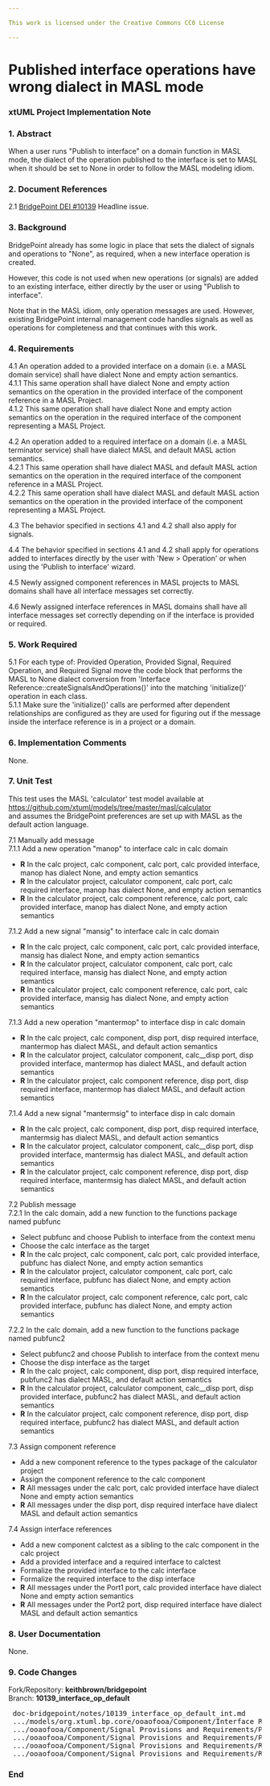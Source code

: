 ```yaml
---

This work is licensed under the Creative Commons CC0 License

---
```


# Published interface operations have wrong dialect in MASL mode
### xtUML Project Implementation Note

### 1. Abstract

When a user runs "Publish to interface" on a domain function in MASL mode, the 
dialect of the operation published to the interface is set to MASL when it should 
be set to None in order to follow the MASL modeling idiom.

### 2. Document References

<a id="2.1"></a>2.1 [BridgePoint DEI #10139](https://support.onefact.net/issues/10139) Headline issue.   

### 3. Background

BridgePoint already has some logic in place that sets the dialect of signals and 
operations to "None", as required, when a new interface operation is created.  

However, this code is not used when new operations (or signals) are added to an 
existing interface, either directly by the user or using "Publish to interface".  

Note that in the MASL idiom, only operation messages are used.  However, existing
BridgePoint internal management code handles signals as well as operations for 
completeness and that continues with this work.  

### 4. Requirements

4.1  An operation added to a provided interface on a domain (i.e. a MASL domain 
service) shall have dialect None and empty action semantics.  
4.1.1  This same operation shall have dialect None and empty action semantics on 
the operation in the provided interface of the component reference in a MASL Project.   
4.1.2  This same operation shall have dialect None and empty action semantics on 
the operation in the required interface of the component representing a MASL Project.   

4.2  An operation added to a required interface on a domain (i.e. a MASL terminator 
service) shall have dialect MASL and default MASL action semantics.  
4.2.1  This same operation shall have dialect MASL and default MASL action semantics 
on the operation in the required interface of the component reference in a MASL Project.   
4.2.2  This same operation shall have dialect MASL and default MASL action semantics 
on the operation in the provided interface of the component representing a MASL Project.   

4.3  The behavior specified in sections 4.1 and 4.2 shall also apply for signals.   

4.4  The behavior specified in sections 4.1 and 4.2 shall apply for operations added
to interfaces directly by the user with 'New > Operation' or when using the 
'Publish to interface' wizard.  

4.5  Newly assigned component references in MASL projects to MASL domains shall have
all interface messages set correctly.  

4.6  Newly assigned interface references in MASL domains shall have all interface 
messages set correctly depending on if the interface is provided or required.  

### 5. Work Required

5.1  For each type of: Provided Operation, Provided Signal, Required Operation, 
and Required Signal move the code block that performs the MASL to None dialect
conversion from 'Interface Reference::createSignalsAndOperations()' into the matching
'initialize()' operation in each class.  
5.1.1  Make sure the 'initialize()' calls are performed after dependent relationships
are configured as they are used for figuring out if the message inside the interface
reference is in a project or a domain.      

### 6. Implementation Comments

None.  
 
### 7. Unit Test
This test uses the MASL 'calculator' test model available at https://github.com/xtuml/models/tree/master/masl/calculator  
and assumes the BridgePoint preferences are set up with MASL as the default action
language.  

7.1 Manually add message  
7.1.1  Add a new operation "manop" to interface calc in calc domain  
* __R__ In the calc project, calc component, calc port, calc provided interface, manop has dialect None, and empty action semantics  
* __R__ In the calculator project, calculator component, calc port, calc required interface,  manop has dialect None, and empty action semantics     
* __R__ In the calculator project, calc component reference, calc port, calc provided interface,  manop has dialect None, and empty action semantics     

7.1.2  Add a new signal "mansig" to interface calc in calc domain  
* __R__ In the calc project, calc component, calc port, calc provided interface, mansig has dialect None, and empty action semantics  
* __R__ In the calculator project, calculator component, calc port, calc required interface,  mansig has dialect None, and empty action semantics     
* __R__ In the calculator project, calc component reference, calc port, calc provided interface,  mansig has dialect None, and empty action semantics     

7.1.3  Add a new operation "mantermop" to interface disp in calc domain   
* __R__ In the calc project, calc component, disp port, disp required interface, mantermop has dialect MASL, and default action semantics  
* __R__ In the calculator project, calculator component, calc__disp port, disp provided interface,  mantermop has dialect MASL, and default action semantics     
* __R__ In the calculator project, calc component reference, disp port, disp required interface,  mantermop has dialect MASL, and default action semantics     

7.1.4  Add a new signal "mantermsig" to interface disp in calc domain   
* __R__ In the calc project, calc component, disp port, disp required interface, mantermsig has dialect MASL, and default action semantics  
* __R__ In the calculator project, calculator component, calc__disp port, disp provided interface,  mantermsig has dialect MASL, and default action semantics     
* __R__ In the calculator project, calc component reference, disp port, disp required interface,  mantermsig has dialect MASL, and default action semantics     

7.2  Publish message  
7.2.1  In the calc domain, add a new function to the functions package named pubfunc
* Select pubfunc and choose Publish to interface from the context menu
* Choose the calc interface as the target
* __R__ In the calc project, calc component, calc port, calc provided interface, pubfunc has dialect None, and empty action semantics  
* __R__ In the calculator project, calculator component, calc port, calc required interface,  pubfunc has dialect None, and empty action semantics     
* __R__ In the calculator project, calc component reference, calc port, calc provided interface,  pubfunc has dialect None, and empty action semantics     

7.2.2  In the calc domain, add a new function to the functions package named pubfunc2
* Select pubfunc2 and choose Publish to interface from the context menu
* Choose the disp interface as the target
* __R__ In the calc project, calc component, disp port, disp required interface, pubfunc2 has dialect MASL, and default action semantics  
* __R__ In the calculator project, calculator component, calc__disp port, disp provided interface,  pubfunc2 has dialect MASL, and default action semantics     
* __R__ In the calculator project, calc component reference, disp port, disp required interface,  pubfunc2 has dialect MASL, and default action semantics     

7.3  Assign component reference  
* Add a new component reference to the types package of the calculator project
* Assign the component reference to the calc component  
* __R__ All messages under the calc port, calc provided interface have dialect None and empty action semantics 
* __R__ All messages under the disp port, disp required interface have dialect MASL and default action semantics 

7.4  Assign interface references  
* Add a new component calctest as a sibling to the calc component in the calc project
* Add a provided interface and a required interface to calctest
* Formalize the provided interface to the calc interface
* Formalize the required interface to the disp interface
* __R__ All messages under the Port1 port, calc provided interface have dialect None and empty action semantics 
* __R__ All messages under the Port2 port, disp required interface have dialect MASL and default action semantics 

### 8. User Documentation

None.  

### 9. Code Changes

Fork/Repository: __keithbrown/bridgepoint__    
Branch: __10139_interface_op_default__ 

<pre>
 doc-bridgepoint/notes/10139_interface_op_default_int.md
 .../models/org.xtuml.bp.core/ooaofooa/Component/Interface Reference/Interface Reference.xtuml         | 48 ++++++++----------------------------------------
 .../ooaofooa/Component/Signal Provisions and Requirements/Provided Operation/Provided Operation.xtuml | 11 +++++++++--
 .../ooaofooa/Component/Signal Provisions and Requirements/Provided Signal/Provided Signal.xtuml       | 11 +++++++++--
 .../ooaofooa/Component/Signal Provisions and Requirements/Required Operation/Required Operation.xtuml | 11 +++++++++--
 .../ooaofooa/Component/Signal Provisions and Requirements/Required Signal/Required Signal.xtuml       | 11 +++++++++--
</pre>

### End


